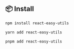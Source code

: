 

## 📦 Install

```bash
npm install react-easy-utils
```
```bash
yarn add react-easy-utils
```
```bash
pnpm add react-easy-utils
```